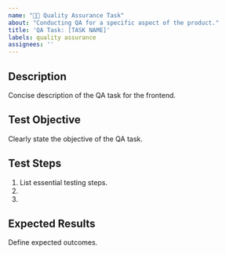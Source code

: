 ```yaml
---
name: "👨‍🔧 Quality Assurance Task"
about: "Conducting QA for a specific aspect of the product."
title: 'QA Task: [TASK NAME]'
labels: quality assurance
assignees: ''
---
```


## Description
Concise description of the QA task for the frontend.

## Test Objective
Clearly state the objective of the QA task.

## Test Steps
1. List essential testing steps.
2. 
3. 

## Expected Results
Define expected outcomes.
